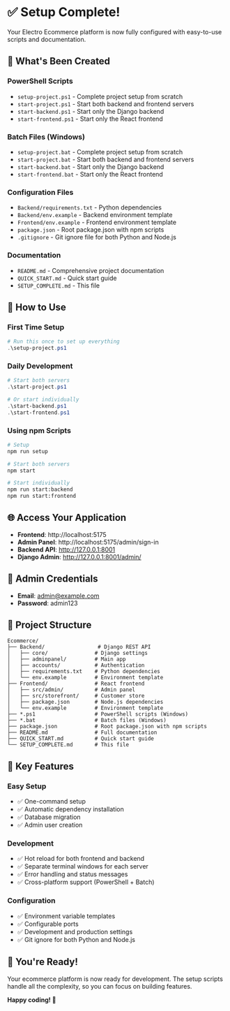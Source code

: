 # ✅ Setup Complete!

Your Electro Ecommerce platform is now fully configured with easy-to-use scripts and documentation.

## 🎯 What's Been Created

### PowerShell Scripts
- `setup-project.ps1` - Complete project setup from scratch
- `start-project.ps1` - Start both backend and frontend servers
- `start-backend.ps1` - Start only the Django backend
- `start-frontend.ps1` - Start only the React frontend

### Batch Files (Windows)
- `setup-project.bat` - Complete project setup from scratch
- `start-project.bat` - Start both backend and frontend servers
- `start-backend.bat` - Start only the Django backend
- `start-frontend.bat` - Start only the React frontend

### Configuration Files
- `Backend/requirements.txt` - Python dependencies
- `Backend/env.example` - Backend environment template
- `Frontend/env.example` - Frontend environment template
- `package.json` - Root package.json with npm scripts
- `.gitignore` - Git ignore file for both Python and Node.js

### Documentation
- `README.md` - Comprehensive project documentation
- `QUICK_START.md` - Quick start guide
- `SETUP_COMPLETE.md` - This file

## 🚀 How to Use

### First Time Setup
```powershell
# Run this once to set up everything
.\setup-project.ps1
```

### Daily Development
```powershell
# Start both servers
.\start-project.ps1

# Or start individually
.\start-backend.ps1
.\start-frontend.ps1
```

### Using npm Scripts
```bash
# Setup
npm run setup

# Start both servers
npm start

# Start individually
npm run start:backend
npm run start:frontend
```

## 🌐 Access Your Application

- **Frontend**: http://localhost:5175
- **Admin Panel**: http://localhost:5175/admin/sign-in
- **Backend API**: http://127.0.0.1:8001
- **Django Admin**: http://127.0.0.1:8001/admin/

## 👤 Admin Credentials

- **Email**: admin@example.com
- **Password**: admin123

## 📁 Project Structure

```
Ecommerce/
├── Backend/                 # Django REST API
│   ├── core/               # Django settings
│   ├── adminpanel/         # Main app
│   ├── accounts/           # Authentication
│   ├── requirements.txt    # Python dependencies
│   └── env.example         # Environment template
├── Frontend/               # React frontend
│   ├── src/admin/          # Admin panel
│   ├── src/storefront/     # Customer store
│   ├── package.json        # Node.js dependencies
│   └── env.example         # Environment template
├── *.ps1                   # PowerShell scripts (Windows)
├── *.bat                   # Batch files (Windows)
├── package.json            # Root package.json with npm scripts
├── README.md               # Full documentation
├── QUICK_START.md          # Quick start guide
└── SETUP_COMPLETE.md       # This file
```

## 🔧 Key Features

### Easy Setup
- ✅ One-command setup
- ✅ Automatic dependency installation
- ✅ Database migration
- ✅ Admin user creation

### Development
- ✅ Hot reload for both frontend and backend
- ✅ Separate terminal windows for each server
- ✅ Error handling and status messages
- ✅ Cross-platform support (PowerShell + Batch)

### Configuration
- ✅ Environment variable templates
- ✅ Configurable ports
- ✅ Development and production settings
- ✅ Git ignore for both Python and Node.js

## 🎉 You're Ready!

Your ecommerce platform is now ready for development. The setup scripts handle all the complexity, so you can focus on building features.

**Happy coding! 🚀**
